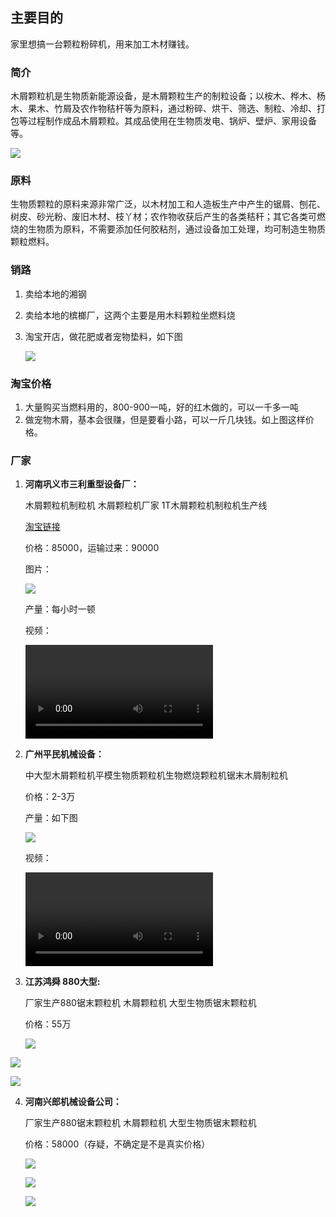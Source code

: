 ## 主要目的

家里想搞一台颗粒粉碎机，用来加工木材赚钱。

###  简介

木屑颗粒机是生物质新能源设备，是木屑颗粒生产的制粒设备；以桉木、桦木、杨木、果木、竹屑及农作物秸杆等为原料，通过粉碎、烘干、筛选、制粒、冷却、打包等过程制作成品木屑颗粒。其成品使用在生物质发电、锅炉、壁炉、家用设备等。 

![](.\img\yongtu2.jpg)

### 原料

生物质颗粒的原料来源非常广泛，以木材加工和人造板生产中产生的锯屑、刨花、树皮、砂光粉、废旧木材、枝丫材；农作物收获后产生的各类秸秆；其它各类可燃烧的生物质为原料，不需要添加任何胶粘剂，通过设备加工处理，均可制造生物质颗粒燃料。 

### 销路

1. 卖给本地的湘钢

2. 卖给本地的槟榔厂，这两个主要是用木料颗粒坐燃料烧

3. 淘宝开店，做花肥或者宠物垫料，如下图

   ![](.\img\yongtu1.png)

### 淘宝价格

1. 大量购买当燃料用的，800-900一吨，好的红木做的，可以一千多一吨
2. 做宠物木屑，基本会很赚，但是要看小路，可以一斤几块钱。如上图这样价格。

### 厂家

1. **河南巩义市三利重型设备厂：**

   木屑颗粒机制粒机 木屑颗粒机厂家 1T木屑颗粒机制粒机生产线

   [淘宝链接](https://item.taobao.com/item.htm?id=559652230867&ali_refid=a3_430582_1006:1151363887:N:%E6%9C%A8%E5%B1%91%E9%A2%97%E7%B2%92%E6%9C%BA:e62e2366e712691947e38b2a928d4cf9&ali_trackid=1_e62e2366e712691947e38b2a928d4cf9&spm=a230r.1.14.1#detail)

   价格：85000，运输过来：90000

   图片：

   ![](.\img\gongyi1.jpg)

   产量：每小时一顿

   视频：

   <video src="video/gongyi1.mp4">

   <video src="video/gongyi2.mp4">

2. **广州平民机械设备：**

   中大型木屑颗粒机平模生物质颗粒机生物燃烧颗粒机锯末木屑制粒机

   价格：2-3万

   产量：如下图

   ![](./img/guangzhou2.png)

   视频：

   <video src="video/guangzhou1.mp4">

   <video src="video/guangzhou2.mp4">

3. **江苏鸿舜 880大型:**

   厂家生产880锯末颗粒机 木屑颗粒机 大型生物质锯末颗粒机

   价格：55万

   ![](./img/jiangsu1.png)

![](./img/jiangsu2.png)

![](./img/jiangsu3.png)

4. **河南兴郎机械设备公司：**

   厂家生产880锯末颗粒机 木屑颗粒机 大型生物质锯末颗粒机

   价格：58000（存疑，不确定是不是真实价格）

   ![](./img/xinglang1.jpg)

   ![](./img/xinglang2.jpg)

   ![](./img/xinglang3.jpg)